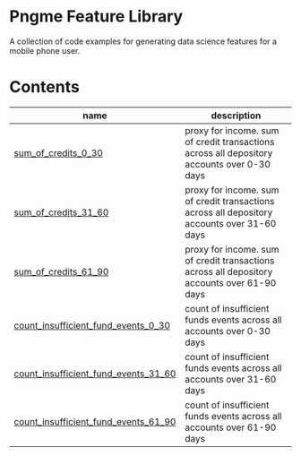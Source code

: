 
# Pngme Feature Library
A collection of code examples for generating data science features for a mobile phone user.

# Contents
| name  | description |
| ----- | ----------- |
| [sum_of_credits_0_30](lib/sum_of_credits/sum_of_credits.py) | proxy for income. sum of credit transactions across all depository accounts over 0-30 days |
| [sum_of_credits_31_60](lib/sum_of_credits/sum_of_credits.py) | proxy for income. sum of credit transactions across all depository accounts over 31-60 days |
| [sum_of_credits_61_90](lib/sum_of_credits/sum_of_credits.py) | proxy for income. sum of credit transactions across all depository accounts over 61-90 days |
| [count_insufficient_fund_events_0_30](lib/count_overdraft_events/count_overdraft_events.py) | count of insufficient funds events across all accounts over 0-30 days |
| [count_insufficient_fund_events_31_60](lib/count_overdraft_events/count_overdraft_events.py) | count of insufficient funds events across all accounts over 31-60 days |
| [count_insufficient_fund_events_61_90](lib/count_overdraft_events/count_overdraft_events.py) | count of insufficient funds events across all accounts over 61-90 days |